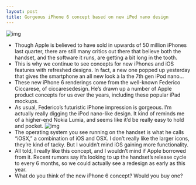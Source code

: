 ```yaml
---
layout: post
title: Gorgeous iPhone 6 concept based on new iPod nano design
---
```

![img](http://media.idownloadblog.com/wp-content/uploads/2013/01/iPhone6-004.jpg)
* Though Apple is believed to have sold in upwards of 50 million iPhones last quarter, there are still many critics out there that believe both the handset, and the software it runs, are getting a bit long in the tooth.
* This is why we continue to see concepts for new iPhones and iOS features with refreshed designs. In fact, a new one popped up yesterday that gives the smartphone an all new look à la the 7th gen iPod nano…
* These new iPhone 6 renderings come from the well-known Federico Ciccarese, of ciccaresedesign. He’s drawn up a number of Apple product concepts for us over the years, including these popular iPad mockups.
* As usual, Federico’s futuristic iPhone impression is gorgeous. I’m actually really digging the iPod nano-like design. It kind of reminds me of a higher-end Nokia Lumia, and seems like it’d be really easy to hold and pocket.
![img](http://media.idownloadblog.com/wp-content/uploads/2013/01/iPhone6-002.jpg)
* The operating system you see running on the handset is what he calls “iOSX,” a combination of iOS and OSX. I don’t really like the larger icons, they’re kind of tacky. But I wouldn’t mind iOS gaining more functionality.
* All told, I really like this concept, and I wouldn’t mind if Apple borrowed from it. Recent rumors say it’s looking to up the handset’s release cycle to every 6 months, so we could actually see a redesign as early as this year.
* What do you think of the new iPhone 6 concept? Would you buy one?


